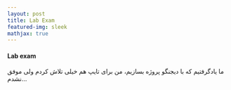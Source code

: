 ```yaml
---
layout: post
title: Lab Exam
featured-img: sleek
mathjax: true
---
```



#### Lab exam
ما یادگرفتیم که با دیجنگو پروژه بسازیم، من برای تایپ هم خیلی تلاش کردم ولی موفق نشدم...


